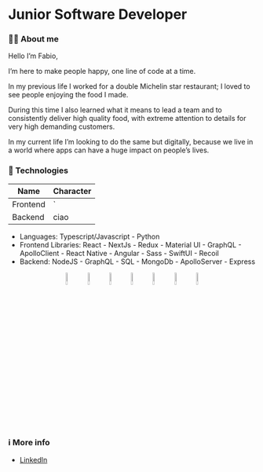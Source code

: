 # Junior Software Developer

### 👨‍💻 About me

Hello I’m Fabio,

I’m here to make people happy, one line of code at a time. 

In my previous life I worked for a double Michelin star restaurant; I loved to see people enjoying the food I made. 

During this time I also learned what it means to lead a team and to consistently deliver high quality food, with extreme attention to details for very high demanding customers. 

In my current life I’m looking to do the same but digitally, because we live in a world where apps can have a huge impact on people’s lives. 

### 🤖 Technologies

| Name     | Character |
| ---      | ---       |
| Frontend | `         |
| Backend  | ciao       |

- Languages: Typescript/Javascript - Python
- Frontend Libraries: React - NextJs - Redux - Material UI - GraphQL - ApolloClient - React Native - Angular - Sass - SwiftUI - Recoil
- Backend: NodeJS - GraphQL - SQL - MongoDb - ApolloServer - Express

<p align="center">
  <img src="https://user-images.githubusercontent.com/31222514/149813300-65804694-d3ea-4e31-955d-dbc47229a82d.png" width="8%" alt="Typescript logo">
  <img src="https://user-images.githubusercontent.com/31222514/149812547-405716a0-b974-4da4-b749-f2b4a8adc1d8.png" width="8%" alt="Javascript logo">
  <img src="https://decodenatura.com/static/fb8aa1bb70c9925ce1ae22dc2711b343/nextjs-logo.png" width="8%" alt="NextJS">
  <img src="https://user-images.githubusercontent.com/31222514/149813755-3f74a208-1e4c-4d81-b848-1d4f1a18b969.png" width="8%" alt="React logo">
   <img src="https://factbranch.com/media/apps/icons/graphql.png" width="8%" alt="GraphQl logo">
  <img src="https://qph.cf2.quoracdn.net/main-qimg-28cadbd02699c25a88e5c78d73c7babc" width="8%" alt="Python">
  <img src="https://user-images.githubusercontent.com/31222514/149943049-95f0909a-9c2b-4fae-bd04-647d531dd10d.png" width="8%" alt="NodeJS logo">
</p>

### ℹ️ More info

- [LinkedIn](https://www.linkedin.com/in/fabio-di-ceglie/)

